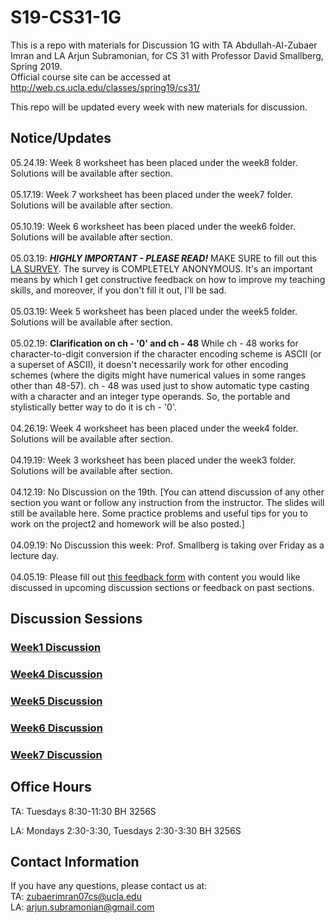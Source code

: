 # S19-CS31-1G

This is a repo with materials for Discussion 1G with TA Abdullah-Al-Zubaer Imran and LA Arjun Subramonian, for CS 31 with Professor David Smallberg, Spring 2019.  
Official course site can be accessed at http://web.cs.ucla.edu/classes/spring19/cs31/

This repo will be updated every week with new materials for discussion.


## Notice/Updates
05.24.19: Week 8 worksheet has been placed under the week8 folder. Solutions will be available after section. 
<br>
<br>
05.17.19: Week 7 worksheet has been placed under the week7 folder. Solutions will be available after section.
<br>
<br>
05.10.19: Week 6 worksheet has been placed under the week6 folder. Solutions will be available after section.
<br>
<br>
05.03.19: ***HIGHLY IMPORTANT - PLEASE READ!*** 
MAKE SURE to fill out this <a href = "http://tiny.cc/LA-feedback">LA SURVEY</a>. The survey is COMPLETELY ANONYMOUS. It's an important means by which I get constructive feedback on how to improve my teaching skills, and moreover, if you don't fill it out, I'll be sad.
<br>
<br>
05.03.19: Week 5 worksheet has been placed under the week5 folder. Solutions will be available after section.
<br>
<br>
05.02.19: <b>Clarification on ch - '0' and ch - 48</b> While ch - 48 works for character-to-digit conversion if the character encoding scheme is ASCII (or a superset of ASCII), it doesn't necessarily work for other encoding schemes (where the digits might have numerical values in some ranges other than 48-57). ch - 48 was used just to show automatic type casting with a character and an integer type operands.
So, the portable and stylistically better way to do it is ch - '0'.
<br>
<br>
04.26.19: Week 4 worksheet has been placed under the week4 folder. Solutions will be available after section.
<br>
<br>
04.19.19: Week 3 worksheet has been placed under the week3 folder. Solutions will be available after section.
<br>
<br>
04.12.19: No Discussion on the 19th. 
[You can attend discussion of any other section you want or follow any instruction from the instructor. The slides will still be available here. Some practice problems and useful tips for you to work on the project2 and homework will be also posted.]
<br>
<br>
04.09.19: No Discussion this week: Prof. Smallberg is taking over Friday as a lecture day.
<br>
<br>
04.05.19: Please fill out <a href = "https://drive.google.com/open?id=1WTnw7cG_L-hS8MZphhVaI79JEsOu2B7CeJmZNgoyZiA">this feedback form</a> with content you would like discussed in upcoming discussion sections or feedback on past sections.<br>



## Discussion Sessions

### <a href = "https://github.com/zubaerimran/S19-CS31-1G/blob/master/week1/spring19_cs31_w1.pdf">Week1 Discussion</a>
### <a href = "https://github.com/zubaerimran/S19-CS31-1G/blob/master/week4/spring19_cs31_w4.pdf">Week4 Discussion</a>
### <a href = "https://github.com/zubaerimran/S19-CS31-1G/blob/master/week5/spring19_cs31_w5.pdf">Week5 Discussion</a>
### <a href = "https://github.com/zubaerimran/S19-CS31-1G/blob/master/week6/spring19_cs31_w6.pdf">Week6 Discussion</a>
### <a href = "https://github.com/zubaerimran/S19-CS31-1G/blob/master/week7/spring19_cs31_w7.pdf">Week7 Discussion</a>


## Office Hours
TA: Tuesdays 8:30-11:30 BH 3256S 

LA: Mondays 2:30-3:30, Tuesdays 2:30-3:30 BH 3256S


## Contact Information

If you have any questions, please contact us at:  
TA: zubaerimran07cs@ucla.edu  
LA: arjun.subramonian@gmail.com
